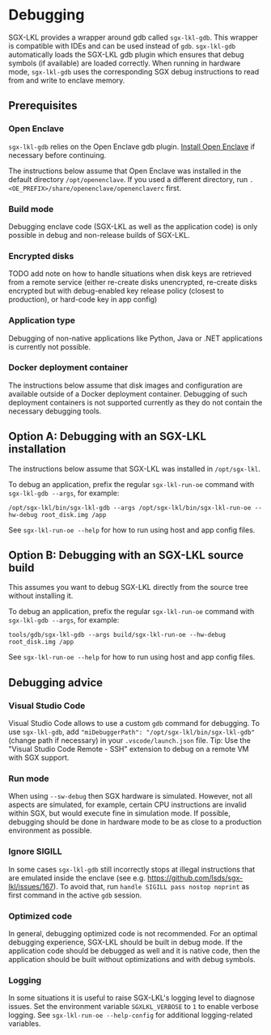 Debugging
=========

SGX-LKL provides a wrapper around gdb called `sgx-lkl-gdb`.
This wrapper is compatible with IDEs and can be used instead of `gdb`.
`sgx-lkl-gdb` automatically loads the SGX-LKL gdb plugin which
ensures that debug symbols (if available) are loaded correctly. 
When running in hardware mode, `sgx-lkl-gdb` uses the corresponding SGX debug
instructions to read from and write to enclave memory.

## Prerequisites

### Open Enclave

`sgx-lkl-gdb` relies on the Open Enclave gdb plugin.
[Install Open Enclave](https://github.com/openenclave/openenclave/blob/master/docs/GettingStartedDocs/install_oe_sdk-Ubuntu_18.04.md) if necessary before continuing.

The instructions below assume that Open Enclave was installed in the default directory `/opt/openenclave`.
If you used a different directory, run `. <OE_PREFIX>/share/openenclave/openenclaverc` first.

### Build mode

Debugging enclave code (SGX-LKL as well as the application code) is only possible in debug and non-release builds of SGX-LKL.

### Encrypted disks

TODO add note on how to handle situations when disk keys are retrieved from a remote service  (either re-create disks unencrypted, re-create disks encrypted but with debug-enabled key release policy (closest to production), or hard-code key in app config)

### Application type

Debugging of non-native applications like Python, Java or .NET applications is currently not possible.

### Docker deployment container

The instructions below assume that disk images and configuration are available outside of a Docker deployment container. Debugging of such deployment containers is not supported currently as they do not contain the necessary debugging tools.

## Option A: Debugging with an SGX-LKL installation

The instructions below assume that SGX-LKL was installed in `/opt/sgx-lkl`.

To debug an application, prefix the regular `sgx-lkl-run-oe` command with `sgx-lkl-gdb --args`, for example:
```
/opt/sgx-lkl/bin/sgx-lkl-gdb --args /opt/sgx-lkl/bin/sgx-lkl-run-oe --hw-debug root_disk.img /app
```
See `sgx-lkl-run-oe --help` for how to run using host and app config files.

## Option B: Debugging with an SGX-LKL source build

This assumes you want to debug SGX-LKL directly from the source tree without installing it.

To debug an application, prefix the regular `sgx-lkl-run-oe` command with `sgx-lkl-gdb --args`, for example:
```
tools/gdb/sgx-lkl-gdb --args build/sgx-lkl-run-oe --hw-debug root_disk.img /app
```
See `sgx-lkl-run-oe --help` for how to run using host and app config files.

## Debugging advice

### Visual Studio Code

Visual Studio Code allows to use a custom `gdb` command for debugging.
To use `sgx-lkl-gdb`, add `"miDebuggerPath": "/opt/sgx-lkl/bin/sgx-lkl-gdb"` (change path if necessary) in your `.vscode/launch.json` file.
Tip: Use the "Visual Studio Code Remote - SSH" extension to debug on a remote VM with SGX support.

### Run mode

When using `--sw-debug` then SGX hardware is simulated. However, not all aspects are simulated, for example, certain CPU instructions are invalid within SGX, but would execute fine in simulation mode.
If possible, debugging should be done in hardware mode to be as close to a production environment as possible.

### Ignore SIGILL

In some cases `sgx-lkl-gdb` still incorrectly stops at illegal instructions that are emulated inside the enclave (see e.g. https://github.com/lsds/sgx-lkl/issues/167). To avoid that, run `handle SIGILL pass nostop noprint` as first command in the active `gdb` session.

### Optimized code

In general, debugging optimized code is not recommended.
For an optimal debugging experience, SGX-LKL should be built in debug mode.
If the application code should be debugged as well and it is native code,
then the application should be built without optimizations and with debug symbols.

### Logging

In some situations it is useful to raise SGX-LKL's logging level to diagnose issues.
Set the environment variable `SGXLKL_VERBOSE` to `1` to enable verbose logging.
See `sgx-lkl-run-oe --help-config` for additional logging-related variables.

